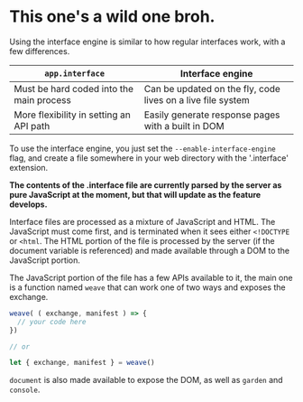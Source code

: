 # This one's a wild one broh.

Using the interface engine is similar to how regular interfaces work, with a few differences.

`app.interface` | Interface engine
--------------- | ----------------
Must be hard coded into the main process | Can be updated on the fly, code lives on a live file system
More flexibility in setting an API path | Easily generate response pages with a built in DOM

To use the interface engine, you just set the `--enable-interface-engine` flag,
and create a file somewhere in your web directory with the '.interface' extension.

**The contents of the .interface file are currently parsed by the server as pure JavaScript
at the moment, but that will update as the feature develops.**

Interface files are processed as a mixture of JavaScript and HTML. The JavaScript
must come first, and is terminated when it sees either `<!DOCTYPE` or `<html`.
The HTML portion of the file is processed by the server (if the document variable
is referenced) and made available through a DOM to the JavaScript portion.

The JavaScript portion of the file has a few APIs available to it, the main one
is a function named `weave` that can work one of two ways and exposes the exchange.

```JavaScript
weave( ( exchange, manifest ) => {
  // your code here
})

// or

let { exchange, manifest } = weave()
```

`document` is also made available to expose the DOM, as well as `garden` and `console`.
